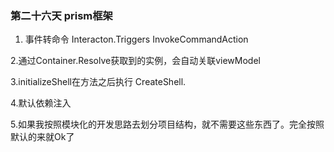 ﻿### 第二十六天 prism框架

 1. 事件转命令 Interacton.Triggers InvokeCommandAction

 2.通过Container.Resolve获取到的实例，会自动关联viewModel

 3.initializeShell在方法之后执行 CreateShell.

 4.默认依赖注入

 5.如果我按照模块化的开发思路去划分项目结构，就不需要这些东西了。完全按照默认的来就Ok了